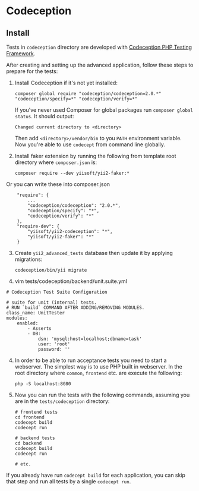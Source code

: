 # Codeception
## Install

Tests in `codeception` directory are developed with [Codeception PHP Testing Framework](http://codeception.com/).

After creating and setting up the advanced application, follow these steps to prepare for the tests:

1. Install Codeception if it's not yet installed:

   ```
   composer global require "codeception/codeception=2.0.*" "codeception/specify=*" "codeception/verify=*"
   ```

   If you've never used Composer for global packages run `composer global status`. It should output:

   ```
   Changed current directory to <directory>
   ```

   Then add `<directory>/vendor/bin` to you `PATH` environment variable. Now you're able to use `codecept` from command
   line globally.

2. Install faker extension by running the following from template root directory where `composer.json` is:

   ```
   composer require --dev yiisoft/yii2-faker:*
   ```
 
Or you can write these into composer.json

```
    "require": {
        ...
        "codeception/codeception": "2.0.*",
        "codeception/specify": "*",
        "codeception/verify": "*"
    },
    "require-dev": {
        "yiisoft/yii2-codeception": "*",
        "yiisoft/yii2-faker": "*"
    }
```

3. Create `yii2_advanced_tests` database then update it by applying migrations:

   ```
   codeception/bin/yii migrate
   ```

   
4. vim tests/codeception/backend/unit.suite.yml
```
# Codeception Test Suite Configuration

# suite for unit (internal) tests.
# RUN `build` COMMAND AFTER ADDING/REMOVING MODULES.
class_name: UnitTester
modules:
    enabled:
        - Asserts
        - DB:
            dsn: 'mysql:host=localhost;dbname=task'
            user: 'root'
            password: ''
```
   
   
   
   
   
4. In order to be able to run acceptance tests you need to start a webserver. The simplest way is to use PHP built in
   webserver. In the root directory where `common`, `frontend` etc. are execute the following:

   ```
   php -S localhost:8080
   ```

5. Now you can run the tests with the following commands, assuming you are in the `tests/codeception` directory:

   ```
   # frontend tests
   cd frontend
   codecept build
   codecept run
   
   # backend tests
   cd backend
   codecept build
   codecept run
    
   # etc.
   ```

  If you already have run `codecept build` for each application, you can skip that step and run all tests by a single `codecept run`.


